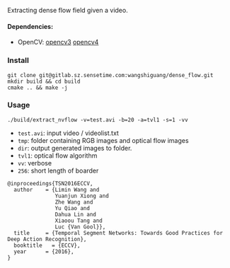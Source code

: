 Extracting dense flow field given a video.

#### Dependencies:
- OpenCV:
[opencv3](https://www.learnopencv.com/install-opencv3-on-ubuntu/)
[opencv4](https://www.learnopencv.com/install-opencv-4-on-ubuntu-16-04/)

### Install
```
git clone git@gitlab.sz.sensetime.com:wangshiguang/dense_flow.git
mkdir build && cd build
cmake .. && make -j
```

### Usage
```
./build/extract_nvflow -v=test.avi -b=20 -a=tvl1 -s=1 -vv
```
- `test.avi`: input video / videolist.txt
- `tmp`: folder containing RGB images and optical flow images
- `dir`: output generated images to folder.
- `tvl1`: optical flow algorithm
- `vv`: verbose
- `256`: short length of boarder

```
@inproceedings{TSN2016ECCV,
  author    = {Limin Wang and
               Yuanjun Xiong and
               Zhe Wang and
               Yu Qiao and
               Dahua Lin and
               Xiaoou Tang and
               Luc {Van Gool}},
  title     = {Temporal Segment Networks: Towards Good Practices for Deep Action Recognition},
  booktitle   = {ECCV},
  year      = {2016},
}
```
